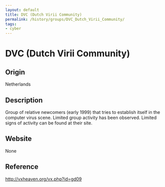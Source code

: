 ```yaml
---
layout: default
title: DVC (Dutch Virii Community)
permalink: /history/groups/DVC_Dutch_Virii_Community/
tags:
- cyber
---
```


DVC (Dutch Virii Community)
===========================

Origin
------
Netherlands

Description
-----------
Group of relative newcomers (early 1999) that tries to establish itself in the computer virus scene. Limited group activity has been observed. Limited signs of activity can be found at their site.

Website
-------
None

Reference
---------
http://vxheaven.org/vx.php?id=gd09
